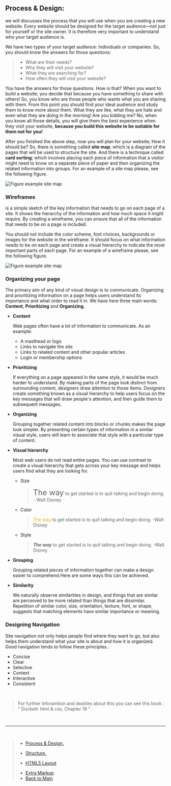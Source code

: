 ## **Process & Design:**

we will discusses the process that you will  use when you are creating a new website.
Every website should be designed for the target audience—not just for yourself or the site owner. It is therefore very important to understand who your target audience is.

We have two types of your target audience: Individuals or companies. So, you should know the answers for those questions:
> * What are their needs? 
> * Why they will visit your website? 
> * What they are searching for? 
> * How often they will visit your website?

You have the answers for those questions. How is that? When you want to build a website; you decide that because you have something to share with others! So, you know who are those people who wants what you are sharing with them. From this point you should find your ideal audience and study them to know more about them. What they are like, what they are hate and even what they are doing in the morning! Are you kidding me? No, when you know all those details, you will give them the best experience when they visit your website, **because you build this website to be suitable for them not for you!**

After you finished the above step, now you will plan for your website; How it should be? So, there is something called **site map**; which is a diagram of the pages that will be used to structure the site. And there is a technique called **card sorting**; which involves placing each piece of information that a visitor might need to know on a separate piece of paper and then organizing the related information into groups. For an example of a site map please, see the following figure.

![Figure example site map](https://blog.hubspot.com/hs-fs/hubfs/dyno-mapper-sitemap-generator.png?width=566&name=dyno-mapper-sitemap-generator.png)

### **Wireframes** 

is a simple sketch of the key information that needs to go on each page of a site. It shows the hierarchy of the information and how much space it might require. By creating a wireframe, you can ensure that all of the information that needs to be on a page is included. 

You should not include the color scheme, font choices, backgrounds or images for the website in the wireframe. It should focus on what information needs to be on each page and create a visual hierarchy to indicate the most important parts of each page. For an example of a wireframe please, see the following figure.

![Figure example site map](https://d1dlalugb0z2hd.cloudfront.net/handbooks/agile-handbook/wireframe/01-youtube-wireframe-example.png)

### **Organizing your page**

The primary aim of any kind of visual design is to communicate. Organizing and prioritizing information on a page helps users understand its importance and what order to read it in. We have here three main words: **Content**, **Prioritizing** and **Organizing**.

*  **Content** 

	Web pages often have a lot of information to communicate. As an example:
    + A masthead or logo
    + Links to navigate the site
    + Links to related content and other popular articles
    + Login or membership options

* **Prioritizing**

	If everything on a page appeared in the same style, it would be much harder to understand. By making parts of the page look distinct from surrounding content, designers draw attention to those items. Designers create something known as a visual hierarchy to help users focus on the key messages that will draw people's attention, and then guide them to subsequent messages.

* **Organizing**

	Grouping together related content into blocks or chunks makes the page look simpler. By presenting certain types of information in a similar visual style, users will learn to associate that style with a particular type of content.


* **Visual hierarchy**

	Most web users do not read entire pages. You can use contrast to create a visual hierarchy that gets across your key message and helps users find what they are looking for.
    * Size
        > <font size="5">The way</font> to get started is to quit talking and begin doing. - Walt Disney
    * Color
        > <span style="color:orange">The way</span> to get started is to quit talking and begin doing. -Walt Disney
    * Style
        > ***The way*** to get started is to quit talking and begin doing. -Walt Disney

    
* **Grouping**

	Grouping related pieces of information together can make a design easier to comprehend.Here are some ways this can be achieved.


    
* **Similarity**

	We naturally observe similarities in design, and things that are similar are perceived to be more related than things that are dissimilar. Repetition of similar color, size, orientation, texture, font, or shape, suggests that matching elements have similar importance or meaning.

### **Designing Navigation**

Site navigation not only helps people find where they want to go, but also helps them understand what your site is about and how it is organized. Good navigation tends to follow these principles..
* Concise
* Clear
* Selective
* Context
* Interactive
* Consistent

<br>

> For further inforamtion and deatiles about this you can see this book : " Duckett: html & css, Chapter 18  "

<br>

---

<br>

> * [Process & Design.](ch18.md)
> - [Structure.](ch1.md)
> + [HTML5 Layout](ch17.md)
> * [Extra Markup](ch5.md)
> * [Back to Main](Read-03.md)
<br>